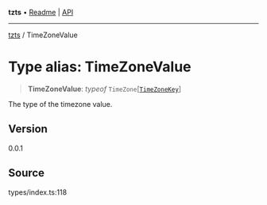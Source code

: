 **tzts** • [Readme](../README.md) \| [API](../globals.md)

***

[tzts](../README.md) / TimeZoneValue

# Type alias: TimeZoneValue

> **TimeZoneValue**: *typeof* `TimeZone`\[[`TimeZoneKey`](TimeZoneKey.md)\]

The type of the timezone value.

## Version

0.0.1

## Source

types/index.ts:118

